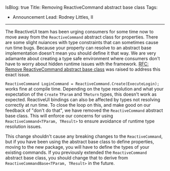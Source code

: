IsBlog: true
Title: Removing ReactiveCommand abstract base class
Tags: 
  - Announcement
Lead: Rodney Littles, II
---

The ReactiveUI team has been urging consumers for some time now to move away from the `ReactiveCommand` abstract class for properties.  There are some slight nuiances with type constraints that can sometimes cause run time bugs.  Because your property can resolve to an abstract base implementation doesn't mean you should define it that way.  We are very adamante about creating a type safe environment where consumers don't have to worry about hidden runtime issues with the framework. [RFC: Remove ReactiveCommand abstract base class](https://github.com/reactiveui/rfcs/issues/19) was raised to address this exact issue.

`ReactiveCommand LoginCommand = ReactiveCommand.Create(ExecuteLogin);` works fine at compile time.  Depending on the type resolution and what your expectation of the `Create` `TParam` and `TReturn` types, this doesn't work as expected.  ReactiveUI bindings can also be affected by types not resolving correctly at run time.  To close the loop on this, and make good on our feedback of "don't do that", we have removed the `ReactiveCommand` abstract base class.  This will enforce our concerns for using `ReactiveCommand<TParam, TResult>` to ensure avoidance of runtime type resolution issues.

This change shouldn't cause any breaking changes to the `ReactiveCommand`, but if you have been using the abstract base class to define properties, moving to the new package, you will have to define the types of your existing commands.  If you previously extended the `ReactiveCommand` abstract base class, you should change that to derive from `ReactiveCommandBase<TParam, TResult>` in the future.
